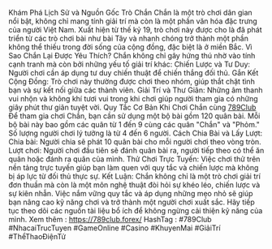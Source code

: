 Khám Phá Lịch Sử và Nguồn Gốc Trò Chắn
Chắn là một trò chơi dân gian nổi bật, không chỉ mang tính giải trí mà còn là một phần văn hóa đặc trưng của người Việt Nam. Xuất hiện từ thế kỷ 19, trò chơi này được cho là đã phát triển từ các trò chơi bài như bài Tây và nhanh chóng trở thành một phần không thể thiếu trong đời sống của cộng đồng, đặc biệt là ở miền Bắc.
Vì Sao Chắn Lại Được Yêu Thích?
Chắn không chỉ gây hứng thú nhờ vào tính cạnh tranh mà còn bởi những yếu tố giải trí khác:
Chiến Lược và Tư Duy: Người chơi cần áp dụng tư duy chiến thuật để chiến thắng đối thủ.
Gắn Kết Cộng Đồng: Trò chơi này thường được chơi theo nhóm, giúp thắt chặt tình bạn và sự kết nối giữa các thành viên.
Giải Trí và Thư Giãn: Những âm thanh vui nhộn và không khí tươi vui trong khi chơi giúp người tham gia có những giây phút thư giãn tuyệt vời.
Quy Tắc Cơ Bản Khi Chơi Chắn cùng [789Club](https://789club.forex/)
Để tham gia chơi Chắn, bạn cần sử dụng một bộ bài gồm 120 quân bài. Mỗi bộ bài này bao gồm các quân từ 1 đến 9 cùng các quân "Chắn" và "Phỏm." Số lượng người chơi lý tưởng là từ 4 đến 6 người.
Cách Chia Bài và Lấy Lượt:
Chia bài: Người chia sẽ phát 10 quân bài cho mỗi người chơi theo vòng tròn.
Lượt chơi: Người chơi đầu tiên sẽ đánh quân bài ra, người tiếp theo có thể ăn quân hoặc đánh ra quân của mình.
Thử Chơi Trực Tuyến: Việc chơi thử trên nền tảng trực tuyến giúp bạn làm quen với quy tắc và chiến lược mà không bị áp lực từ đối thủ thực sự.
Kết Luận:
Chắn không chỉ là một trò chơi giải trí đơn thuần mà còn là một môn nghệ thuật đòi hỏi sự khéo léo, chiến lược và sự kiên nhẫn. Việc nắm vững quy tắc và áp dụng những mẹo nhỏ sẽ giúp bạn nâng cao kỹ năng chơi và trở thành một người chơi xuất sắc. Hãy tiếp tục theo dõi các nguồn tài liệu bổ ích để không ngừng cải thiện kỹ năng của mình.
Xem thêm : https://789club.forex/
HashTag : #789Club #NhacaiTrucTuyen #GameOnline #Casino #KhuyenMai #GiảiTrí #ThểThaoĐiệnTử